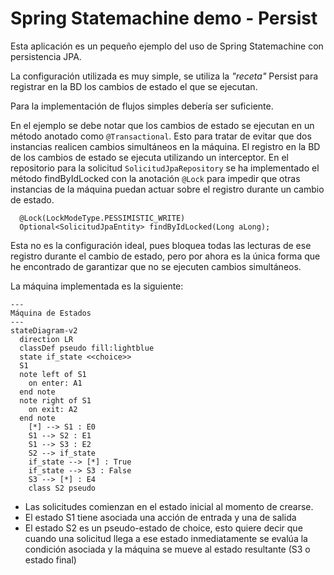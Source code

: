 # Spring Statemachine demo - Persist

Esta aplicación es un pequeño ejemplo del uso de Spring Statemachine con persistencia JPA.

La configuración utilizada es muy simple, se utiliza la *"receta"* Persist para registrar en la BD los
cambios de estado el que se ejecutan.

Para la implementación de flujos simples debería ser suficiente.

En el ejemplo se debe notar que los cambios de estado se ejecutan en un método anotado como `@Transactional`.
Esto para tratar de evitar que dos instancias realicen cambios simultáneos en la máquina.
El registro en la BD de los cambios de estado se ejecuta utilizando un interceptor.
En el repositorio para la solicitud `SolicitudJpaRepository` se ha implementado el método findByIdLocked con la anotación `@Lock`
para impedir que otras instancias de la máquina puedan actuar sobre el registro durante un cambio de estado.
```
  @Lock(LockModeType.PESSIMISTIC_WRITE)
  Optional<SolicitudJpaEntity> findByIdLocked(Long aLong);
```
Esta no es la configuración ideal, pues bloquea todas las lecturas de ese registro durante el cambio de estado,
pero por ahora es la única forma que he encontrado de garantizar que no se ejecuten cambios simultáneos.

La máquina implementada es la siguiente:
```mermaid
---
Máquina de Estados
---
stateDiagram-v2
  direction LR
  classDef pseudo fill:lightblue
  state if_state <<choice>>
  S1
  note left of S1
    on enter: A1
  end note
  note right of S1
    on exit: A2
  end note
    [*] --> S1 : E0
    S1 --> S2 : E1
    S1 --> S3 : E2
    S2 --> if_state
    if_state --> [*] : True
    if_state --> S3 : False
    S3 --> [*] : E4
    class S2 pseudo
```

- Las solicitudes comienzan en el estado inicial al momento de crearse.
- El estado S1 tiene asociada una acción de entrada y una de salida
- El estado S2 es un pseudo-estado de choice, esto quiere decir que cuando una solicitud llega a ese estado inmediatamente se evalúa la condición asociada y la máquina se mueve al estado resultante (S3 o estado final)
